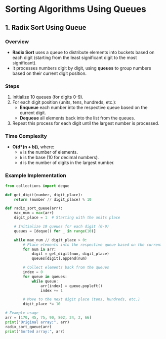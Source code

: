 # Sorting Algorithms Using Queues

## 1. Radix Sort Using Queue

### Overview

- **Radix Sort** uses a queue to distribute elements into buckets based on each digit (starting from the least significant digit to the most significant).
- It processes numbers digit by digit, using **queues** to group numbers based on their current digit position.

### Steps

1. Initialize 10 queues (for digits 0-9).
2. For each digit position (units, tens, hundreds, etc.):
   - **Enqueue** each number into the respective queue based on the current digit.
   - **Dequeue** all elements back into the list from the queues.
3. Repeat this process for each digit until the largest number is processed.

### Time Complexity

- **O(d\*(n + b))**, where:
  - `n` is the number of elements.
  - `b` is the base (10 for decimal numbers).
  - `d` is the number of digits in the largest number.

### Example Implementation

```python
from collections import deque

def get_digit(number, digit_place):
    return (number // digit_place) % 10

def radix_sort_queue(arr):
    max_num = max(arr)
    digit_place = 1  # Starting with the units place

    # Initialize 10 queues for each digit (0-9)
    queues = [deque() for _ in range(10)]

    while max_num // digit_place > 0:
        # Place elements into the respective queue based on the current digit
        for num in arr:
            digit = get_digit(num, digit_place)
            queues[digit].append(num)

        # Collect elements back from the queues
        index = 0
        for queue in queues:
            while queue:
                arr[index] = queue.popleft()
                index += 1

        # Move to the next digit place (tens, hundreds, etc.)
        digit_place *= 10

# Example usage
arr = [170, 45, 75, 90, 802, 24, 2, 66]
print("Original array:", arr)
radix_sort_queue(arr)
print("Sorted array:", arr)
```
